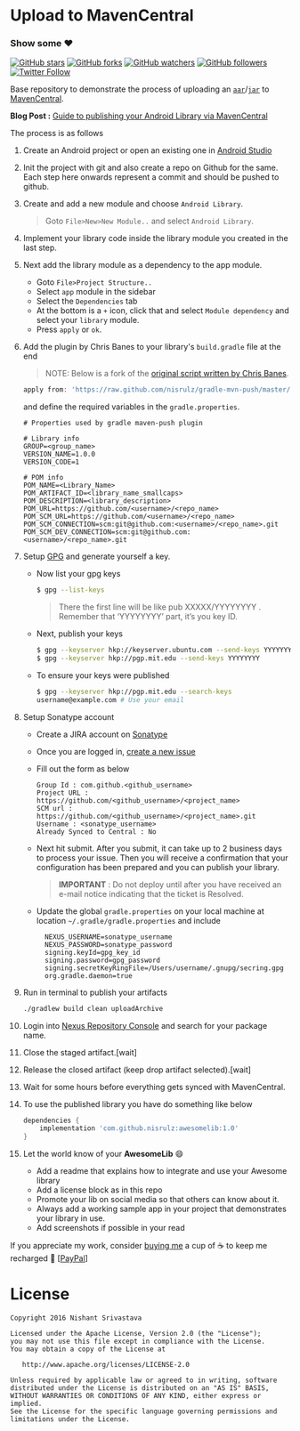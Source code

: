 # Upload to MavenCentral

### Show some :heart:
[![GitHub stars](https://img.shields.io/github/stars/nisrulz/UploadToMavenCentral.svg?style=social&label=Star)](https://github.com/nisrulz/UploadToMavenCentral) [![GitHub forks](https://img.shields.io/github/forks/nisrulz/UploadToMavenCentral.svg?style=social&label=Fork)](https://github.com/nisrulz/UploadToMavenCentral/fork) [![GitHub watchers](https://img.shields.io/github/watchers/nisrulz/UploadToMavenCentral.svg?style=social&label=Watch)](https://github.com/nisrulz/UploadToMavenCentral) [![GitHub followers](https://img.shields.io/github/followers/nisrulz.svg?style=social&label=Follow)](https://github.com/nisrulz/UploadToMavenCentral)  
[![Twitter Follow](https://img.shields.io/twitter/follow/nisrulz.svg?style=social)](https://twitter.com/nisrulz) 

Base repository to demonstrate the process of uploading an [`aar`](https://sites.google.com/a/android.com/tools/tech-docs/new-build-system/aar-format)/[`jar`](https://en.wikipedia.org/wiki/JAR_(file_format)) to [MavenCentral](https://search.maven.org/).

**Blog Post :** [Guide to publishing your Android Library via MavenCentral](http://crushingcode.co/publish-your-android-library-via-mavencentral/) 

The process is as follows

1. Create an Android project or open an existing one in [Android Studio](https://en.wikipedia.org/wiki/Android_Studio)

1. Init the project with git and also create a repo on Github for the same. Each step here onwards represent a commit and should be pushed to github.

1. Create and add a new module and choose `Android Library`.
   > Goto `File>New>New Module..` and select `Android Library`.

1. Implement your library code inside the library module you created in the last step.

1. Next add the library module as a dependency to the app module.
    + Goto `File>Project Structure..`
    + Select `app` module in the sidebar
    + Select the `Dependencies` tab
    + At the bottom is a `+` icon, click that and select `Module dependency` and select your `library` module.
    + Press `apply` or `ok`.
   
1. Add the plugin by Chris Banes to your library's `build.gradle` file at the end
    
    > NOTE:  Below is a fork of the [original script written by Chris Banes](https://github.com/chrisbanes/gradle-mvn-push).
    
    ```gradle
    apply from: 'https://raw.github.com/nisrulz/gradle-mvn-push/master/gradle-mvn-push.gradle'
    ```
    
    and define the required variables in the `gradle.properties`.
    ```
    # Properties used by gradle maven-push plugin

    # Library info
    GROUP=<group_name>
    VERSION_NAME=1.0.0
    VERSION_CODE=1

    # POM info
    POM_NAME=<Library_Name>
    POM_ARTIFACT_ID=<library_name_smallcaps>
    POM_DESCRIPTION=<library_description>
    POM_URL=https://github.com/<username>/<repo_name>
    POM_SCM_URL=https://github.com/<username>/<repo_name>
    POM_SCM_CONNECTION=scm:git@github.com:<username>/<repo_name>.git
    POM_SCM_DEV_CONNECTION=scm:git@github.com:<username>/<repo_name>.git

    ```
  
1. Setup [GPG](http://blog.ghostinthemachines.com/2015/03/01/how-to-use-gpg-command-line/) and generate yourself a key.
  
     + Now list your gpg keys
       ```bash
       $ gpg --list-keys
       ```
       >There the first line will be like pub XXXXX/YYYYYYYY <date>. Remember that ‘YYYYYYYY’ part, it’s you key ID.
     
     + Next, publish your keys
       ```bash
       $ gpg --keyserver hkp://keyserver.ubuntu.com --send-keys YYYYYYYY
       $ gpg --keyserver hkp://pgp.mit.edu --send-keys YYYYYYYY
       ```
     + To ensure your keys were published
       ```bash
       $ gpg --keyserver hkp://pgp.mit.edu --search-keys 
       username@example.com # Use your email
       ```
     
1. Setup Sonatype account
     + Create a JIRA account on [Sonatype](https://issues.sonatype.org/secure/Signup!default.jspa)
     + Once you are logged in, [create a new issue](https://issues.sonatype.org/secure/CreateIssue.jspa?issuetype=21&pid=10134)
     + Fill out the form as below
  
       ```
       Group Id : com.github.<github_username>
       Project URL : https://github.com/<github_username>/<project_name>
       SCM url : https://github.com/<github_username>/<project_name>.git
       Username : <sonatype_username>
       Already Synced to Central : No
       ```

     + Next hit submit. After you submit, it can take up to 2 business days to process your issue. Then you will receive a confirmation that your configuration has been prepared and you can publish your library.
       > **IMPORTANT** : Do not deploy until after you have received an e-mail notice indicating that the ticket is Resolved.
       
     + Update the global `gradle.properties` on your local machine at location `~/.gradle/gradle.properties` and include
  
        ```
          NEXUS_USERNAME=sonatype_username
          NEXUS_PASSWORD=sonatype_password
          signing.keyId=gpg_key_id 
          signing.password=gpg_password
          signing.secretKeyRingFile=/Users/username/.gnupg/secring.gpg
          org.gradle.daemon=true
        ```

2. Run in terminal to publish your artifacts
   
    ```bash
    ./gradlew build clean uploadArchive
    ```

3. Login into [Nexus Repository Console](https://oss.sonatype.org/#stagingRepositories) and search for your package name.

4. Close the staged artifact.[wait]

5. Release the closed artifact (keep drop artifact selected).[wait]

6. Wait for some hours before everything gets synced with MavenCentral.

7. To use the published library you have do something like below

    ```gradle
    dependencies {
        implementation 'com.github.nisrulz:awesomelib:1.0'
    }
    ```

8. Let the world know of your **AwesomeLib** :smile:
    + Add a readme that explains how to integrate and use your Awesome library
    + Add a license block as in this repo
    + Promote your lib on social media so that others can know about it.
    + Always add a working sample app in your project that demonstrates your library in use.
    + Add screenshots if possible in your read


If you appreciate my work, consider [buying me](https://www.paypal.me/nisrulz/5usd) a cup of :coffee: to keep me recharged :metal: [[PayPal](https://www.paypal.me/nisrulz/5usd)]

License
=======

    Copyright 2016 Nishant Srivastava

    Licensed under the Apache License, Version 2.0 (the "License");
    you may not use this file except in compliance with the License.
    You may obtain a copy of the License at

       http://www.apache.org/licenses/LICENSE-2.0

    Unless required by applicable law or agreed to in writing, software
    distributed under the License is distributed on an "AS IS" BASIS,
    WITHOUT WARRANTIES OR CONDITIONS OF ANY KIND, either express or implied.
    See the License for the specific language governing permissions and
    limitations under the License.
